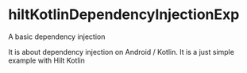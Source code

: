 # hiltKotlinDependencyInjectionExp
A basic dependency injection 

It is about dependency injection on Android / Kotlin. 
It is a just simple example with Hilt Kotlin

